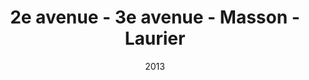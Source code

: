 ---
title: 2e avenue - 3e avenue - Masson - Laurier
date: '2013'
type: ruelle_verte
district: 'Rosemont'
position: { lng: -73.57442466858416, lat: 45.54568931929688 }
---
